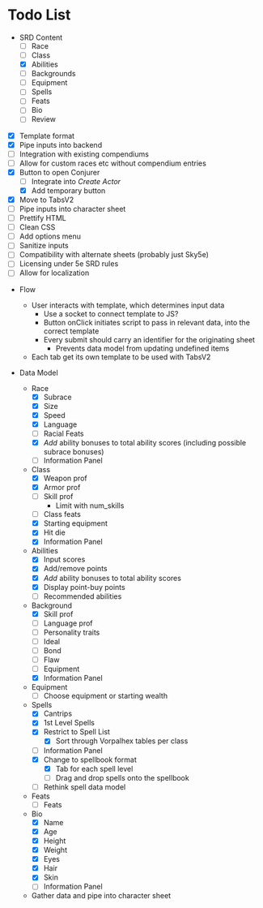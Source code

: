 # Todo List

* SRD Content
  * [ ] Race
  * [ ] Class
  * [x] Abilities
  * [ ] Backgrounds
  * [ ] Equipment
  * [ ] Spells
  * [ ] Feats
  * [ ] Bio
  * [ ] Review

* [x] Template format
* [x] Pipe inputs into backend
* [ ] Integration with existing compendiums
* [ ] Allow for custom races etc without compendium entries
* [x] Button to open Conjurer
  * [ ] Integrate into *Create Actor*
  * [x] Add temporary button
* [x] Move to TabsV2
* [ ] Pipe inputs into character sheet
* [ ] Prettify HTML
* [ ] Clean CSS
* [ ] Add options menu
* [ ] Sanitize inputs
* [ ] Compatibility with alternate sheets (probably just Sky5e)
* [ ] Licensing under 5e SRD rules
* [ ] Allow for localization

* Flow
  * User interacts with template, which determines input data
    * Use a socket to connect template to JS?
    * Button onClick initiates script to pass in relevant data, into the correct template
    * Every submit should carry an identifier for the originating sheet
      * Prevents data model from updating undefined items
  * Each tab get its own template to be used with TabsV2

* Data Model
  * Race
    * [x] Subrace
    * [x] Size
    * [x] Speed
    * [x] Language
    * [ ] Racial Feats
    * [x] *Add* ability bonuses to total ability scores (including possible subrace bonuses)
    * [ ] Information Panel
  * Class
    * [x] Weapon prof
    * [x] Armor prof
    * [ ] Skill prof
      * Limit with num_skills
    * [ ] Class feats
    * [x] Starting equipment
    * [x] Hit die
    * [x] Information Panel
  * Abilities
    * [x] Input scores
    * [x] Add/remove points
    * [x] *Add* ability bonuses to total ability scores
    * [x] Display point-buy points
    * [ ] Recommended abilities
  * Background
    * [x] Skill prof
    * [ ] Language prof
    * [ ] Personality traits
    * [ ] Ideal
    * [ ] Bond
    * [ ] Flaw
    * [ ] Equipment
    * [x] Information Panel
  * Equipment
    * [ ] Choose equipment or starting wealth
  * Spells
    * [x] Cantrips
    * [x] 1st Level Spells
    * [x] Restrict to Spell List
      * [x] Sort through Vorpalhex tables per class
    * [ ] Information Panel
    * [x] Change to spellbook format
      * [x] Tab for each spell level
      * [ ] Drag and drop spells onto the spellbook
    * [ ] Rethink spell data model
  * Feats
    * [ ] Feats
  * Bio
    * [x] Name
    * [x] Age
    * [x] Height
    * [x] Weight
    * [x] Eyes
    * [x] Hair
    * [x] Skin
    * [ ] Information Panel
  * Gather data and pipe into character sheet
